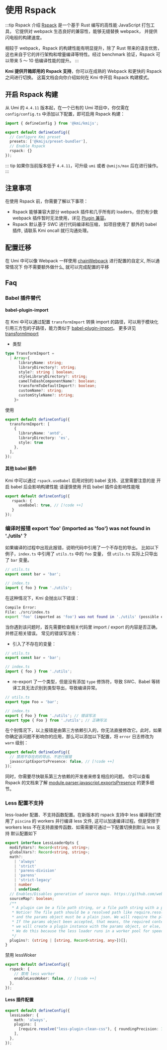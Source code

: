 # 使用 Rspack

:::tip Rspack 介绍
[Rspack](https://rspack.dev/zh/index) 是一个基于 Rust 编写的高性能 JavaScript 打包工具， 它提供对 webpack 生态良好的兼容性，能够无缝替换 webpack， 并提供闪电般的构建速度。

相较于 webpack，Rspack 的构建性能有明显提升，除了 Rust 带来的语言优势，这也来自于它的并行架构和增量编译等特性。经过 benchmark 验证，Rspack 可以带来 5 ～ 10 倍编译性能的提升。
:::

**Kmi 提供开箱即用的 Rspack 支持**，你可以在成熟的 Webpack 和更快的 Rspack 之间进行切换。
这篇文档会向你介绍如何在 Kmi 中开启 Rspack 构建模式。

## 开启 Rspack 构建

从 Umi 的 `4.4.11` 版本起，在一个已有的 Umi 项目中，你仅需在 `config/config.ts` 中添加以下配置，即可启用 Rspack 构建：

```ts [config/config.ts]
import { defineConfig } from '@kmi/kmijs';

export default defineConfig({
  // Configure Kmi preset
  presets: ['@kmijs/preset-bundler'],
  // Enable Rspack
  rspack: {}
});
```

::: tip
如果你当前版本低于 `4.4.11`，可升级 `umi` 或者 `@umijs/max` 后在进行操作。
:::

## 注意事项

在使用 Rspack 前，你需要了解以下事项：

- Rspack 能够兼容大部分 webpack 插件和几乎所有的 loaders，但仍有少数 webpack 插件暂时无法使用，详见 [Plugin 兼容](https://rspack.dev/zh/guide/compatibility/plugin)。
- Rspack 默认基于 SWC 进行代码编译和压缩， 如项目使用了 额外的 babel 插件, 请联系 Kmi oncall 就行沟通处理。

## 配置迁移
在 Umi 中可以像 Webpack 一样使用 [chainWebpack](/config/config#chainwebpack) 进行配置的自定义, 所以通常情况下 你不需要额外做什么, 就可以完成配置的平移

## Faq

### Babel 插件替代

#### babel-plugin-import
在 Kmi 中可以通过配置 `transformImport`  转换 import 的路径，可以用于模块化引用三方包的子路径，能力类似于 [babel-plugin-import](https://www.npmjs.com/package/babel-plugin-import)。 更多详见 [transformImport](/config/config#transformimport)

- 类型
```ts
type TransformImport =
  | Array<{
      libraryName: string;
      libraryDirectory?: string;
      style?: string | boolean;
      styleLibraryDirectory?: string;
      camelToDashComponentName?: boolean;
      transformToDefaultImport?: boolean;
      customName?: string;
      customStyleName?: string;
    }>
```
使用

```ts [config/config.ts] {2-8}
export default defineConfig({
  transformImport: [
    {
      libraryName: 'antd',
      libraryDirectory: 'es',
      style: true
    },
  ],
});
```


#### 其他 babel 插件
Kmi 中可以通过 `rspack.useBabel` 启用对别的 babel 支持、这里需要注意的是 开启 babel 后会影响构建性能 请谨慎使用
开启 babel 插件会影响性能哦

```ts [config/config.ts]
export default defineConfig({
   rspack: {
      useBabel: true, // [!code ++]
   }
});
```

###  编译时报错 export 'foo' (imported as 'foo') was not found in './utils'？

如果编译的过程中出现此报错，说明代码中引用了一个不存在的导出。
比如以下例子，`index.ts` 中引用了 `utils.ts` 中的 `foo` 变量， 但 `utils.ts` 实际上只导出了 `bar` 变量。

```ts
// utils.ts
export const bar = 'bar';

// index.ts
import { foo } from './utils';
```

在这种情况下，Kmi 会抛出以下错误：
```sh
Compile Error:
File: ./src/index.ts
export 'foo' (imported as 'foo') was not found in './utils' (possible exports: bar)
```
当你遇到该问题时，首先需要检查相关代码里 import / export 的内容是否正确，并修正相关错误。
常见的错误写法有：

- 引入了不存在的变量：
```ts
// utils.ts
export const bar = 'bar';

// index.ts
import { foo } from './utils';
```

- re-export 了一个类型，但是没有添加 `type` 修饰符，导致 SWC、Babel 等转译工具无法识别到类型导出，导致编译异常。
```ts
// utils.ts
export type Foo = 'bar';

// index.ts
export { Foo } from './utils'; // 错误写法
export type { Foo } from './utils'; // 正确写法
```

在个别情况下，以上报错是由第三方依赖引入的，你无法直接修改它。此时，如果你确定该问题不影响你的应用，那么可以添加以下配置，将 `error` 日志修改为 `warn` 级别：

```ts [config/config.ts]
export default defineConfig({
  // 禁用不存在的的导出、不进行报错
  javascriptExportsPresence: false, // [!code ++]
});
```

同时，你需要尽快联系第三方依赖的开发者来修复相应的问题。
你可以查看 Rspack 的文档来了解 [module.parser.javascript.exportsPresence](https://rspack.dev/zh/config/module#moduleparserjavascriptexportspresence) 的更多细节。

### Less 配置不支持
less-loader 配置、不支持函数配置。在新版本的 rspack 支持中 less 编译我们使用了 `piscina` 的 workers 并行编译 less 文件, 这可以加速编译过程。但是受限于 workers less 不在支持直接传函数、如需需要可通过一下配置切换到默认 less 支持
默认配置如下
```ts
export interface LessLoaderOpts {
  modifyVars?: Record<string, string>;
  globalVars?: Record<string, string>;
  math?:
    | 'always'
    | 'strict'
    | 'parens-division'
    | 'parens'
    | 'strict-legacy'
    | number
    | undefined;
  // Enables/Disables generation of source maps. https://github.com/webpack-contrib/less-loader#sourcemap
  sourceMap?: boolean;
  /**
   * A plugin can be a file path string, or a file path string with a params object.
   * Notice! The file path should be a resolved path like require.resolve("less-plugin-clean-css"),
   * and the params object must be a plain json. We will require the plugin file to get the plugin content.
   * If the params object been accepted, that means, the required content will be treated as a factory class of Less.Plugin,
   * we will create a plugin instance with the params object, or else, the required content will be treated as a plugin instance.
   * We do this because the less loader runs in a worker pool for speed, and a less plugin instance can't be passed to worker directly.
   */
  plugins?: (string | [string, Record<string, any>])[];
}
```

禁用 lessWoker

```ts [config/config.ts]
export default defineConfig({
  rspack: {
    // 禁用 less worker
    enableLessWoker: false, // [!code ++]
  },
});
```

#### Less 插件配置
```ts [config/config.ts]
export default defineConfig({
  lessLoader: {
    math: 'always',
    plugins: [
      [require.resolve("less-plugin-clean-css"), { roundingPrecision: 1 }]
    ],
  },
});
```
